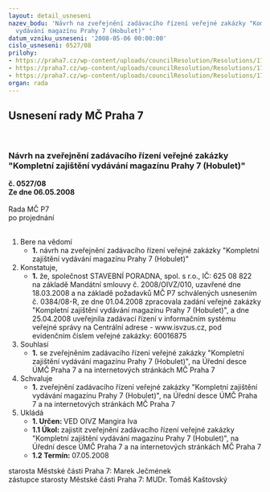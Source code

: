 ```yaml
---
layout: detail_usneseni
nazev_bodu: 'Návrh na zveřejnění zadávacího řízení veřejné zakázky "Kompletní zajištění
  vydávání magazínu Prahy 7 (Hobulet)" '
datum_vzniku_usneseni: '2008-05-06 00:00:00'
cislo_usneseni: 0527/08
prilohy:
- https://praha7.cz/wp-content/uploads/councilResolution/Resolutions/17246/20-ozn%c3%a1men%c3%ad_na_net.doc
- https://praha7.cz/wp-content/uploads/councilResolution/Resolutions/17246/20-02_oznameni.pdf
- https://praha7.cz/wp-content/uploads/councilResolution/Resolutions/17246/20-usnesen%c3%ad_%c4%8d._0384.doc
organ: rada
---
```

<div id="ucUsn_pList" class="usn">
	<span><h2>Usnesení rady MČ Praha 7 </h2>
<br></span><div class="standBody">
<span><h3>Návrh na zveřejnění zadávacího řízení veřejné zakázky "Kompletní zajištění vydávání magazínu Prahy 7 (Hobulet)" </h3></span><div class="center">
		<strong>č. 0527/08</strong><br>
	</div>
<div class="center">
		<strong>Ze dne 06.05.2008</strong><br><br>
	</div>Rada MČ P7<br> po projednání<br><br><ol>
<li>Bere na vědomí<ul><li>
<strong>1.</strong> návrh na zveřejnění zadávacího řízení veřejné zakázky "Kompletní zajištění vydávání magazínu Prahy 7 (Hobulet)" </li></ul>
</li>
<li>Konstatuje,<ul><li>
<strong>1.</strong> že, společnost STAVEBNÍ PORADNA, spol. s r.o., IČ: 625 08 822 na základě Mandátní smlouvy č. 2008/OIVZ/010, uzavřené dne 18.03.2008 a na základě požadavků MČ P7 schválených usnesením č. 0384/08-R, ze dne 01.04.2008 zpracovala zadání veřejné zakázky "Kompletní zajištění vydávání magazínu Prahy 7 (Hobulet)", a dne 25.04.2008 uveřejnila zadávací řízení v informačním systému veřejné správy na Centrální adrese - www.isvzus.cz, pod evidenčním číslem veřejné zakázky: 60016875</li></ul>
</li>
<li>Souhlasí<ul><li>
<strong>1.</strong> se zveřejněním zadávacího řízení veřejné zakázky "Kompletní zajištění vydávání magazínu Prahy 7 (Hobulet)", na Úřední desce ÚMČ Praha 7 a na internetových stránkách MČ Praha 7</li></ul>
</li>
<li>Schvaluje<ul><li>
<strong>1.</strong> zveřejnění zadávacího řízení veřejné zakázky "Kompletní zajištění vydávání magazínu Prahy 7 (Hobulet)", na Úřední desce ÚMČ Praha 7 a na internetových stránkách MČ Praha 7</li></ul>
</li>
<li>Ukládá<ul>
<li>
<strong>1. Určen: </strong>VED OIVZ Mangira Iva</li>
<li>
<strong>1.1 Úkol: </strong>zajistit zveřejnění zadávacího řízení veřejné zakázky "Kompletní zajištění vydávání magazínu Prahy 7 (Hobulet)", na Úřední desce ÚMČ Praha 7 a na internetových stránkách MČ Praha 7</li>
<li>
<strong>1.2 Termín: </strong>07.05.2008</li>
</ul>
</li>
</ol>starosta Městské části Praha 7: Marek Ječmének<br>zástupce starosty Městské části Praha 7: MUDr. Tomáš Kaštovský 
</div>
</div>